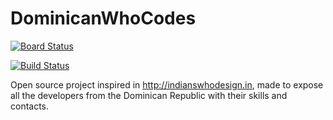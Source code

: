 # DominicanWhoCodes
[![Board Status](https://dev.azure.com/angelrenegarcia13/f19aa30b-15ea-448f-a0ce-491c93093595/ded8a094-c1d1-4c7b-a96e-69a4a7cc9c32/_apis/work/boardbadge/40a86cae-74dd-4a93-bf68-4a9223b1a860?columnOptions=1)](https://dev.azure.com/angelrenegarcia13/f19aa30b-15ea-448f-a0ce-491c93093595/_boards/board/t/ded8a094-c1d1-4c7b-a96e-69a4a7cc9c32/Microsoft.RequirementCategory/)

[![Build Status](https://dev.azure.com/angelrenegarcia13/DominicanWhoCodes/_apis/build/status/AngelGarcia13.DominicanWhoCodes?branchName=master)](https://dev.azure.com/angelrenegarcia13/DominicanWhoCodes/_build/latest?definitionId=4&branchName=master)

Open source project inspired in http://indianswhodesign.in, made to expose all the developers from the Dominican Republic with their skills and contacts. 


